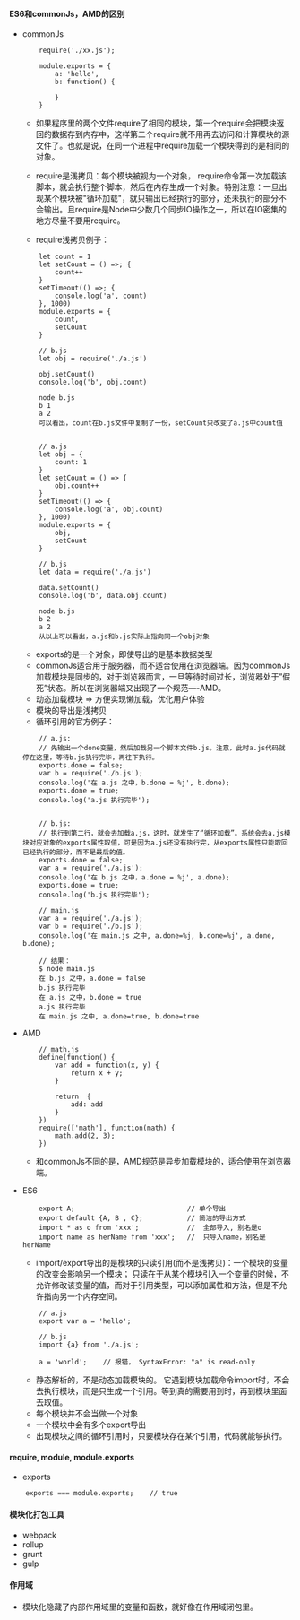 #### ES6和commonJs，AMD的区别
* commonJs
    ```
        require('./xx.js');
        
        module.exports = {
            a: 'hello',
            b: function() {

            }
        }
    ```
    * 如果程序里的两个文件require了相同的模块，第一个require会把模块返回的数据存到内存中，这样第二个require就不用再去访问和计算模块的源文件了。也就是说，在同一个进程中require加载一个模块得到的是相同的对象。
    * require是浅拷贝：每个模块被视为一个对象， require命令第一次加载该脚本，就会执行整个脚本，然后在内存生成一个对象。特别注意：一旦出现某个模块被"循环加载"，就只输出已经执行的部分，还未执行的部分不会输出。且require是Node中少数几个同步IO操作之一，所以在IO密集的地方尽量不要用require。
    
    
    * require浅拷贝例子：
    ```
        let count = 1
        let setCount = () =>; {
            count++
        }
        setTimeout(() =>; {
            console.log('a', count)
        }, 1000)
        module.exports = {
            count,
            setCount
        }

        // b.js
        let obj = require('./a.js')

        obj.setCount()
        console.log('b', obj.count)

        node b.js
        b 1
        a 2  
        可以看出，count在b.js文件中复制了一份，setCount只改变了a.js中count值
    ```

    ```

        // a.js
        let obj = {
            count: 1
        }
        let setCount = () => {
            obj.count++
        }
        setTimeout(() => {
            console.log('a', obj.count)
        }, 1000)
        module.exports = {
            obj,
            setCount
        }

        // b.js
        let data = require('./a.js')

        data.setCount()
        console.log('b', data.obj.count)

        node b.js
        b 2
        a 2
        从以上可以看出，a.js和b.js实际上指向同一个obj对象
    ```

    * exports的是一个对象，即使导出的是基本数据类型
    * commonJs适合用于服务器，而不适合使用在浏览器端。因为commonJs加载模块是同步的，对于浏览器而言，一旦等待时间过长，浏览器处于”假死”状态。所以在浏览器端又出现了一个规范—-AMD。
    * 动态加载模块 => 方便实现懒加载，优化用户体验
    * 模块的导出是浅拷贝
    * 循环引用的官方例子：
    ```
        // a.js:
        // 先输出一个done变量，然后加载另一个脚本文件b.js。注意，此时a.js代码就停在这里，等待b.js执行完毕，再往下执行。
        exports.done = false;
        var b = require('./b.js');
        console.log('在 a.js 之中，b.done = %j', b.done);
        exports.done = true;
        console.log('a.js 执行完毕');
        

        // b.js:
        // 执行到第二行，就会去加载a.js，这时，就发生了“循环加载”。系统会去a.js模块对应对象的exports属性取值，可是因为a.js还没有执行完，从exports属性只能取回已经执行的部分，而不是最后的值。
        exports.done = false;
        var a = require('./a.js');
        console.log('在 b.js 之中，a.done = %j', a.done);
        exports.done = true;
        console.log('b.js 执行完毕');
        
        // main.js
        var a = require('./a.js');
        var b = require('./b.js');
        console.log('在 main.js 之中, a.done=%j, b.done=%j', a.done, b.done);

        // 结果：
        $ node main.js
        在 b.js 之中，a.done = false
        b.js 执行完毕
        在 a.js 之中，b.done = true
        a.js 执行完毕
        在 main.js 之中, a.done=true, b.done=true

    ```
* AMD
    ```
        // math.js
        define(function() {
            var add = function(x, y) {
                return x + y;
            }

            return  {
                add: add
            }
        })
        require(['math'], function(math) {
            math.add(2, 3);
        })
    ```
    * 和commonJs不同的是，AMD规范是异步加载模块的，适合使用在浏览器端。

* ES6
    ```
        export A;                            // 单个导出
        export default {A, B , C};           // 简洁的导出方式
        import * as o from 'xxx';            //  全部导入, 别名是o
        import name as herName from 'xxx';   //  只导入name，别名是herName
    ```

    * import/export导出的是模块的只读引用(而不是浅拷贝)：一个模块的变量的改变会影响另一个模块； 只读在于从某个模块引入一个变量的时候，不允许修改该变量的值，而对于引用类型，可以添加属性和方法，但是不允许指向另一个内存空间。
    ```
        // a.js
        export var a = 'hello';

        // b.js
        import {a} from './a.js';

        a = 'world';    // 报错， SyntaxError: "a" is read-only

    ```
    * 静态解析的，不是动态加载模块的。 它遇到模块加载命令import时，不会去执行模块，而是只生成一个引用。等到真的需要用到时，再到模块里面去取值。
    * 每个模块并不会当做一个对象
    * 一个模块中会有多个export导出
    * 出现模块之间的循环引用时，只要模块存在某个引用，代码就能够执行。

#### require, module, module.exports
* exports
```
    exports === module.exports;    // true

```
    
#### 模块化打包工具
* webpack
* rollup
* grunt
* gulp
#### 作用域
* 模块化隐藏了内部作用域里的变量和函数，就好像在作用域闭包里。